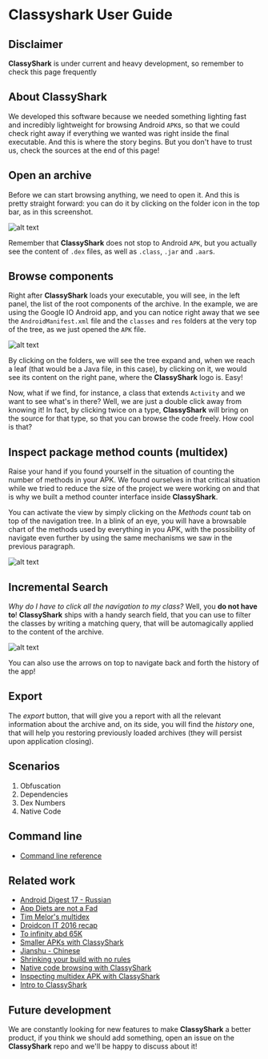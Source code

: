 # Classyshark User Guide

## Disclaimer
**ClassyShark** is under current and heavy development, so remember to check this page frequently

## About ClassyShark
We developed this software because we needed something lighting fast and incredibly lightweight for browsing Android `APK`s, so that we could
check right away if everything we wanted was right inside the final executable. And this is where the story begins. But you don't have to trust
us, check the sources at the end of this page!

## Open an archive
Before we can start browsing anything, we need to open it. And this is pretty straight forward: you can do it by clicking on the
folder icon in the top bar, as in this screenshot.

![alt text](https://github.com/borisf/classyshark-user-guide/blob/master/images/1%20Open%20File.png)

Remember that **ClassyShark** does not stop to Android `APK`, but you actually see the content of `.dex` files, as well as `.class`, `.jar` and `.aar`s.

## Browse components
Right after **ClassyShark** loads your executable, you will see, in the left panel, the list of the root components of the archive.
In the example, we are using the Google IO Android app, and you can notice right away that we see the `AndroidManifest.xml` file and the `classes` and `res` folders
at the very top of the tree, as we just opened the `APK` file.

![alt text](https://github.com/borisf/classyshark-user-guide/blob/master/images/2%20Browse%20components)

By clicking on the folders, we will see the tree expand and, when we reach a leaf (that would be a Java file, in this case), by clicking on it, we would see its content
on the right pane, where the **ClassyShark** logo is. Easy!

Now, what if we find, for instance, a class that extends `Activity` and we want to see what's in there? Well, we are just a double click away from knowing it!
In fact, by clicking twice on a type, **ClassyShark** will bring on the source for that type, so that you can browse the code freely. How cool is that?

## Inspect package method counts (multidex)
Raise your hand if you found yourself in the situation of counting the number of methods in your APK. We found ourselves in that critical situation while we tried to
reduce the size of the project we were working on and that is why we built a method counter interface inside **ClassyShark**.

You can activate the view by simply clicking on the *Methods count* tab on top of the navigation tree. In a blink of an eye, you will have a browsable chart of the methods used by everything in you APK, with the possibility of navigate even further by using the same mechanisms we saw in the previous paragraph.

![alt text](https://github.com/borisf/classyshark-user-guide/blob/master/images/3%20Browse%20Method%20count)

## Incremental Search
*Why do I have to click all the navigation to my class?* Well, you **do not have to**!
**ClassyShark** ships with a handy search field, that you can use to filter the classes by writing a matching query, that will be automagically applied to the content of the archive.

![alt text](https://github.com/borisf/classyshark-user-guide/blob/master/images/4%20Search)

You can also use the arrows on top to navigate back and forth the history of the app!

## Export
The *export* button, that will give you a report with all the relevant information about the archive and, on its side, you will find the *history* one, that will help you restoring previously loaded archives (they will persist upon application closing).

## Scenarios
1. Obfuscation
2. Dependencies
3. Dex Numbers
4. Native Code

## Command line
* [Command line reference](https://github.com/google/android-classyshark/blob/master/CommandLine.pdf)

## Related work
* [Android Digest 17 - Russian](https://dou.ua/lenta/digests/android-digest-17/)
* [App Diets are not a Fad](http://blog.nimbledroid.com/2016/06/15/app-diets-not-a-fad.html)
* [Tim Melor's multidex](https://github.com/tmelz/multidex_notes)
* [Droidcon IT 2016 recap](http://jeroenmols.com/blog/2016/04/08/droidconit/)
* [To infinity abd 65K](https://speakerdeck.com/dextor/to-65k-and-beyond)
* [Smaller APKs with ClassyShark](http://blog.jimbaca.com/2016/04/04/smaller-apks-with-classy-shark/)
* [Jianshu - Chinese](http://www.jianshu.com/p/8e8b88ea2197)
* [Shrinking your build with no rules](https://medium.com/@_tiwiz/shrinking-your-build-with-no-rules-8d9fb88281ac#.fiiqi3v3a)
* [Native code browsing with ClassyShark](https://medium.com/@BorisFarber/classyshark-supports-native-code-browsing-a4985e7126b1#.kkw2lt4wz)
* [Inspecting multidex APK with ClassyShark](https://medium.com/@BorisFarber/inspecting-your-apk-f53fb90136da#.d4os6nqdp)
* [Intro to ClassyShark](https://medium.com/@BorisFarber/welcome-classyshark-b632ae8488b4#.4zcdc3kwd)

## Future development
We are constantly looking for new features to make **ClassyShark** a better product, if you think we should add something, open an issue on the **ClassyShark** repo and we'll be happy to discuss about it!
